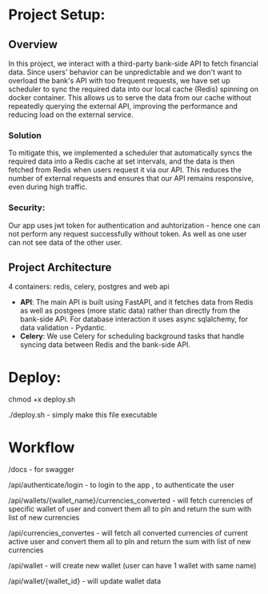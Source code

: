 # Project Setup:

## Overview

In this project, we interact with a third-party bank-side API to fetch financial data. Since users' behavior can be unpredictable and we don't want to overload the bank's API with too frequent requests, we have set up scheduler to sync the required data into our local cache (Redis) spinning on docker container. This allows us to serve the data from our cache without repeatedly querying the external API, improving the performance and reducing load on the external service.

  
### Solution
To mitigate this, we implemented a scheduler that automatically syncs the required data into a Redis cache at set intervals, and the data is then fetched from Redis when users request it via our API. This reduces the number of external requests and ensures that our API remains responsive, even during high traffic.

### Security:

Our app uses jwt token for authentication and auhtorization - hence one can not perform any request successfully without token. As well as one user can not see data of the other user.

## Project Architecture

4 containers: redis, celery, postgres and web api

- **API**: The main API is built using FastAPI, and it fetches data from Redis as well as postgees (more static data) rather than directly from the bank-side APi. For database interaction it uses async sqlalchemy, for data validation - Pydantic.
- **Celery**: We use Celery for scheduling background tasks that handle syncing data between Redis and the bank-side API.


    


# Deploy:

chmod +x deploy.sh

./deploy.sh  - simply make this file executable





# Workflow 



/docs - for swagger

/api/authenticate/login - to login to the app , to authenticate the user

/api/wallets/{wallet_name}/currencies_converted - will fetch currencies of specific  wallet of user and convert them all to pln and return the sum with list of new currencies

/api/currencies_convertes - will fetch all converted currencies of current active user and convert them all to pln and return the sum with list of new currencies

/api/wallet - will create new wallet (user can have 1 wallet with same name)

/api/wallet/{wallet_id} - will update wallet data



